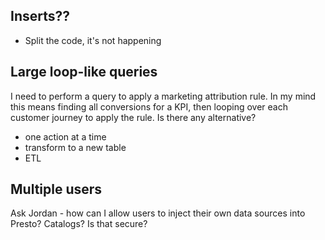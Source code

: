 ## Inserts??
- Split the code, it's not happening 

## Large loop-like queries
I need to perform a query to apply a marketing attribution rule. In my mind this means finding all conversions for a KPI, then looping over each customer journey to apply the rule. Is there any alternative?
- one action at a time
- transform to a new table
- ETL

## Multiple users
Ask Jordan - how can I allow users to inject their own data sources into Presto? Catalogs? Is that secure?
